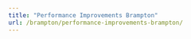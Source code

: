 ```yaml
---
title: "Performance Improvements Brampton"
url: /brampton/performance-improvements-brampton/
---
```

